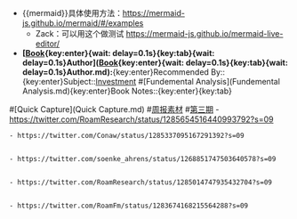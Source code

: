 - {{mermaid}}具体使用方法：https://mermaid-js.github.io/mermaid/#/examples
    - Zack：可以用这个做测试 https://mermaid-js.github.io/mermaid-live-editor/
- **[[Book](Book.md){key:enter}{wait: delay=0.1s}{key:tab}{wait: delay=0.1s}Author]([Book](Book.md){key:enter}{wait: delay=0.1s}{key:tab}{wait: delay=0.1s}Author.md):**{key:enter}Recommended By::{key:enter}Subject::[Investment](Investment.md) #[Fundemental Analysis](Fundemental Analysis.md){key:enter}Book Notes::{key:enter}{key:tab}

#[Quick Capture](Quick Capture.md) #[周报素材](周报素材.md) #[第三期](第三期.md)
    - https://twitter.com/RoamResearch/status/1285654516440993792?s=09


    - https://twitter.com/Conaw/status/1285337095167291392?s=09


    - https://twitter.com/soenke_ahrens/status/1268851747503640578?s=09


    - https://twitter.com/RoamResearch/status/1285014747935432704?s=09


    - https://twitter.com/RoamFm/status/1283674168215564288?s=09


